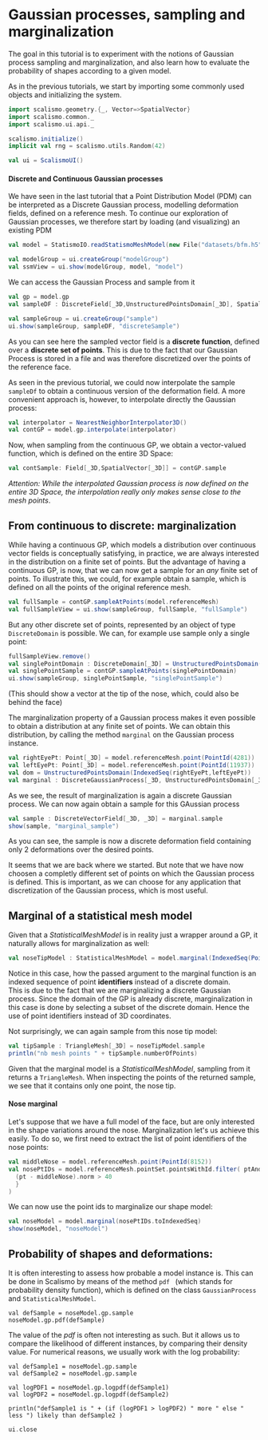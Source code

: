 

# Gaussian processes, sampling and marginalization


The goal in this tutorial is to experiment with the notions of Gaussian process sampling and marginalization, 
and also learn how to evaluate the probability of shapes according to a given model.

As in the previous tutorials, we start by importing some commonly used objects and initializing the system. 

```scala mdoc
import scalismo.geometry.{_, Vector=>SpatialVector}
import scalismo.common._
import scalismo.ui.api._

scalismo.initialize()
implicit val rng = scalismo.utils.Random(42)

val ui = ScalismoUI()
```



#### Discrete and Continuous Gaussian processes

We have seen in the last tutorial that a Point Distribution Model (PDM) can be interpreted as a Discrete Gaussian process, modelling deformation fields, 
defined on a reference mesh. To continue our exploration of Gaussian processes, we therefore start by loading (and visualizing) an existing PDM 


```scala mdoc
val model = StatismoIO.readStatismoMeshModel(new File("datasets/bfm.h5")).get

val modelGroup = ui.createGroup("modelGroup")
val ssmView = ui.show(modelGroup, model, "model")
```

We can access the Gaussian Process and sample from it 

```scala mdoc
val gp = model.gp
val sampleDF : DiscreteField[_3D,UnstructuredPointsDomain[_3D], SpatialVector[_3D]] = model.gp.sample

val sampleGroup = ui.createGroup("sample")  
ui.show(sampleGroup, sampleDF, "discreteSample")
```

As you can see here the sampled vector field is a **discrete function**, defined over a **discrete set of points**. 
This is due to the fact that our Gaussian Process is stored in a file and was therefore discretized over the points of the reference face.

As seen in the previous tutorial, we could now interpolate the sample ```sampleDf``` to obtain a continuous version of the deformation field. 
A more convenient approach is, however, to interpolate directly the Gaussian process: 
 
```scala mdoc
val interpolator = NearestNeighborInterpolator3D()
val contGP = model.gp.interpolate(interpolator)
```

Now, when sampling from the continuous GP, we obtain a vector-valued function, which is defined on the entire 3D Space: 

```scala mdoc
val contSample: Field[_3D,SpatialVector[_3D]] = contGP.sample
```

*Attention: While the interpolated Gaussian process is now defined on the entire 3D Space, the interpolation really only makes sense close to the mesh points*.


## From continuous to discrete: marginalization

While having a continuous GP, which models a distribution over continuous vector fields is conceptually satisfying, in practice, we are always interested in 
the distribution on a finite set of points. But the advantage of having a continuous GP, is now, that we can now get a sample for an *any* finite set of points. 
To illustrate this, we could, for example obtain a sample, which is defined on all the points of the original reference mesh.

```scala mdoc
val fullSample = contGP.sampleAtPoints(model.referenceMesh)
val fullSampleView = ui.show(sampleGroup, fullSample, "fullSample")
```

But any other discrete set of points, represented by an object of type ```DiscreteDomain``` is possible. We can, for example
use sample only a single point: 

```scala mdoc
fullSampleView.remove()
val singlePointDomain : DiscreteDomain[_3D] = UnstructuredPointsDomain(IndexedSeq(model.referenceMesh.point(PointId(8156))))
val singlePointSample = contGP.sampleAtPoints(singlePointDomain) 
ui.show(sampleGroup, singlePointSample, "singlePointSample")
```
(This should show a vector at the tip of the nose, which, could also be behind the face)

The marginalization property of a Gaussian process makes it even possible to obtain a distribution at any finite set of points. We can 
obtain this distribution, by calling the method ```marginal``` on the Gaussian process instance. 

```scala mdoc
val rightEyePt: Point[_3D] = model.referenceMesh.point(PointId(4281))
val leftEyePt: Point[_3D] = model.referenceMesh.point(PointId(11937))
val dom = UnstructuredPointsDomain(IndexedSeq(rightEyePt,leftEyePt))
val marginal : DiscreteGaussianProcess[_3D, UnstructuredPointsDomain[_3D], SpatialVector[_3D]] = contGP.marginal(dom)
```

As we see, the result of marginalization is again a discrete Gaussian process. 
We can now again obtain a sample for this GAussian process
```scala mdoc
val sample : DiscreteVectorField[_3D, _3D] = marginal.sample 
show(sample, "marginal_sample") 
```
As you can see, the sample is now a discrete deformation field containing only 2 deformations over the desired points.  


It seems that we are back where we started. But note that we have now choosen a completly different set of points
on which the Gaussian process is defined. This is important, as we can choose for any application that discretization of the Gaussian process, which is most useful.
  

## Marginal of a statistical mesh model

Given that a *StatisticalMeshModel* is in reality just a wrapper around a GP, it naturally allows for marginalization as well: 

```scala mdoc
val noseTipModel : StatisticalMeshModel = model.marginal(IndexedSeq(PointId(8156)))
```

Notice in this case, how the passed argument to the marginal function is an indexed sequence of point **identifiers** instead of a discrete domain.  
This is due to the fact that we are marginalizing a discrete Gaussian process. 
Since the domain of the GP is already discrete, marginalization in this case is done by selecting a subset of the discrete domain. Hence the use of point identifiers instead of 3D coordinates.


Not surprisingly, we can again sample from this nose tip model: 

```scala mdoc
val tipSample : TriangleMesh[_3D] = noseTipModel.sample
println("nb mesh points " + tipSample.numberOfPoints)
```

Given that the marginal model is a *StatisticalMeshModel*, sampling from it returns a ```TriangleMesh```. When inspecting the points of the returned sample, we see that it contains only one point, the nose tip. 

#### Nose marginal

Let's suppose that we have a full model of the face, but are only interested in the shape variations around the nose. Marginalization let's us achieve this easily.
To do so, we first need to extract the list of point identifiers of the nose points:

```scala mdoc
val middleNose = model.referenceMesh.point(PointId(8152))
val nosePtIDs = model.referenceMesh.pointSet.pointsWithId.filter( ptAndId => {
  (pt - middleNose).norm > 40
  }
)   
```
We can now use the point ids to marginalize our shape model:

```scala mdoc
val noseModel = model.marginal(nosePtIDs.toIndexedSeq)
show(noseModel, "noseModel")
```

## Probability of shapes and deformations: 

It is often interesting to assess how probable a model instance is. This can be done in Scalismo by means of the method ```pdf ``` (which stands for probability density function), 
which is defined on the class ```GaussianProcess``` and ```StatisticalMeshModel```.


```scala:silent
val defSample = noseModel.gp.sample
noseModel.gp.pdf(defSample)
```

The value of the *pdf* is often not interesting as such. But it allows us to compare the likelihood of different instances, by comparing their density value.
For numerical reasons, we usually work with the log probability:

```tut:silent
val defSample1 = noseModel.gp.sample
val defSample2 = noseModel.gp.sample

val logPDF1 = noseModel.gp.logpdf(defSample1)
val logPDF2 = noseModel.gp.logpdf(defSample2)

println("defSample1 is " + (if (logPDF1 > logPDF2) " more " else " less ") likely than defSample2 )
```


```scala mdoc:invisible
ui.close
```